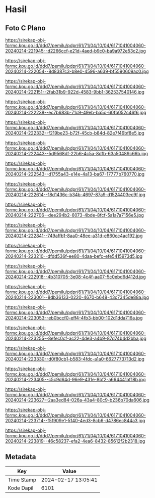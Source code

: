 # Hasil

## Foto C Plano

https://sirekap-obj-formc.kpu.go.id/ddd7/pemilu/pdpr/61/71/04/10/04/6171041004060-20240214-221945--d2266ccf-e21d-4aed-b9c0-ba9a972e53c2.jpg

https://sirekap-obj-formc.kpu.go.id/ddd7/pemilu/pdpr/61/71/04/10/04/6171041004060-20240214-222054--8d8387c3-b8e0-4596-a639-bf5590609ac0.jpg

https://sirekap-obj-formc.kpu.go.id/ddd7/pemilu/pdpr/61/71/04/10/04/6171041004060-20240214-222151--2fab31b9-922d-4583-9bb1-362537540146.jpg

https://sirekap-obj-formc.kpu.go.id/ddd7/pemilu/pdpr/61/71/04/10/04/6171041004060-20240214-222238--ec7b683b-71c9-49eb-ba5c-60fb052c46f6.jpg

https://sirekap-obj-formc.kpu.go.id/ddd7/pemilu/pdpr/61/71/04/10/04/6171041004060-20240214-222332--f219be23-b72f-45cb-b84d-82e7f49bf8e5.jpg

https://sirekap-obj-formc.kpu.go.id/ddd7/pemilu/pdpr/61/71/04/10/04/6171041004060-20240214-222443--5d9568df-22b6-4c5a-8dfb-63a50489c66b.jpg

https://sirekap-obj-formc.kpu.go.id/ddd7/pemilu/pdpr/61/71/04/10/04/6171041004060-20240214-222543--d1755a43-e14e-4a13-ba67-17777b760770.jpg

https://sirekap-obj-formc.kpu.go.id/ddd7/pemilu/pdpr/61/71/04/10/04/6171041004060-20240214-222614--18d1436c-b34b-4697-87a9-d1524403ec9f.jpg

https://sirekap-obj-formc.kpu.go.id/ddd7/pemilu/pdpr/61/71/04/10/04/6171041004060-20240214-222706--dee294b2-6073-4bde-8fcf-5a1a7a7156e5.jpg

https://sirekap-obj-formc.kpu.go.id/ddd7/pemilu/pdpr/61/71/04/10/04/6171041004060-20240214-222841--749affb1-8aa0-48ee-a31d-e860cc4ac192.jpg

https://sirekap-obj-formc.kpu.go.id/ddd7/pemilu/pdpr/61/71/04/10/04/6171041004060-20240214-223210--dfdd536f-ee80-4daa-befc-efe5415973d5.jpg

https://sirekap-obj-formc.kpu.go.id/ddd7/pemilu/pdpr/61/71/04/10/04/6171041004060-20240214-222918--4b310705-3e08-4c4f-aa07-5c0ebd6d412d.jpg

https://sirekap-obj-formc.kpu.go.id/ddd7/pemilu/pdpr/61/71/04/10/04/6171041004060-20240214-223001--8db36133-0220-4670-b648-43c7345de88a.jpg

https://sirekap-obj-formc.kpu.go.id/ddd7/pemilu/pdpr/61/71/04/10/04/6171041004060-20240214-223053--eb0bccf0-eff4-4fb3-bb00-102d1dda716a.jpg

https://sirekap-obj-formc.kpu.go.id/ddd7/pemilu/pdpr/61/71/04/10/04/6171041004060-20240214-223255--8efec0cf-ac22-4de3-a4b9-87d74b4d2bba.jpg

https://sirekap-obj-formc.kpu.go.id/ddd7/pemilu/pdpr/61/71/04/10/04/6171041004060-20240214-223330--d0f80cb1-b583-4fdc-a1a0-6627773713d2.jpg

https://sirekap-obj-formc.kpu.go.id/ddd7/pemilu/pdpr/61/71/04/10/04/6171041004060-20240214-223405--c5c9d64d-96e9-431e-8bf2-a664441af18b.jpg

https://sirekap-obj-formc.kpu.go.id/ddd7/pemilu/pdpr/61/71/04/10/04/6171041004060-20240214-223627--2aa3ed84-026a-43a4-80c9-b236b70da606.jpg

https://sirekap-obj-formc.kpu.go.id/ddd7/pemilu/pdpr/61/71/04/10/04/6171041004060-20240214-223714--f5f909e1-5140-4ed3-8cb6-d4786ec844a3.jpg

https://sirekap-obj-formc.kpu.go.id/ddd7/pemilu/pdpr/61/71/04/10/04/6171041004060-20240214-223819--46c58237-efa2-4ea6-8432-85612f2b2318.jpg


## Metadata

| Key        | Value               |
| ---------- | ------------------- |
| Time Stamp | 2024-02-17 13:05:41 |
| Kode Dapil | 6101                |



